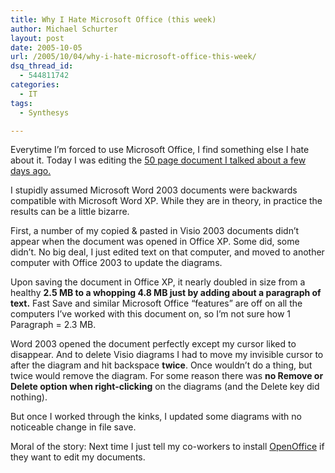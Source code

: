 ```yaml
---
title: Why I Hate Microsoft Office (this week)
author: Michael Schurter
layout: post
date: 2005-10-05
url: /2005/10/04/why-i-hate-microsoft-office-this-week/
dsq_thread_id:
  - 544811742
categories:
  - IT
tags:
  - Synthesys

---
```

Everytime I&#8217;m forced to use Microsoft Office, I find something else I hate about it. Today I was editing the [50 page document I talked about a few days ago.][1]

I stupidly assumed Microsoft Word 2003 documents were backwards compatible with Microsoft Word XP. While they are in theory, in practice the results can be a little bizarre.

First, a number of my copied & pasted in Visio 2003 documents didn&#8217;t appear when the document was opened in Office XP. Some did, some didn&#8217;t. No big deal, I just edited text on that computer, and moved to another computer with Office 2003 to update the diagrams.

Upon saving the document in Office XP, it nearly doubled in size from a healthy **2.5 MB to a whopping 4.8 MB just by adding about a paragraph of text.** Fast Save and similar Microsoft Office &#8220;features&#8221; are off on all the computers I&#8217;ve worked with this document on, so I&#8217;m not sure how 1 Paragraph = 2.3 MB.

Word 2003 opened the document perfectly except my cursor liked to disappear. And to delete Visio diagrams I had to move my invisible cursor to after the diagram and hit backspace **twice**. Once wouldn&#8217;t do a thing, but twice would remove the diagram. For some reason there was **no Remove or Delete option when right-clicking** on the diagrams (and the Delete key did nothing).

But once I worked through the kinks, I updated some diagrams with no noticeable change in file save.

Moral of the story: Next time I just tell my co-workers to install [OpenOffice][2] if they want to edit my documents.

 [1]: http://blogs.synthesyssolutions.com/michael/2005/09/28/49-pages-of-requirement-specification-goodness/
 [2]: http://www.openoffice.org/